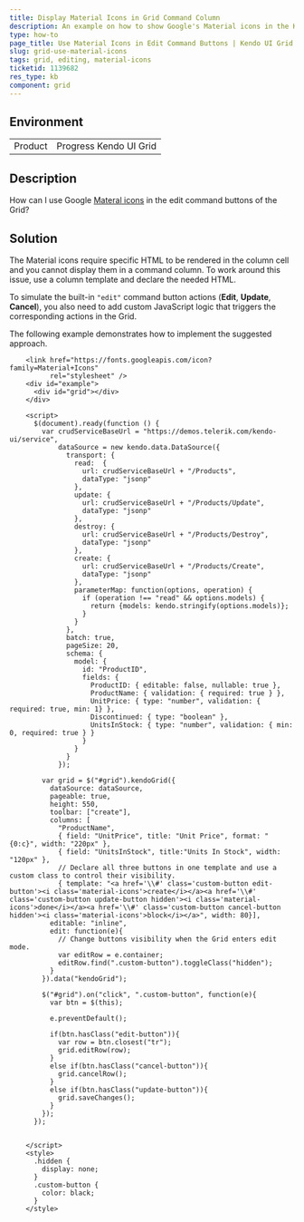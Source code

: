 ```yaml
---
title: Display Material Icons in Grid Command Column
description: An example on how to show Google's Material icons in the Kendo UI Grid edit command buttons.
type: how-to
page_title: Use Material Icons in Edit Command Buttons | Kendo UI Grid for jQuery
slug: grid-use-material-icons
tags: grid, editing, material-icons
ticketid: 1139682
res_type: kb
component: grid
---
```


## Environment

<table>
 <tr>
  <td>Product</td>
  <td>Progress Kendo UI Grid</td>
 </tr>
</table>


## Description

How can I use Google [Materal icons](https://material.io/icons/) in the edit command buttons of the Grid?

## Solution

The Material icons require specific HTML to be rendered in the column cell and you cannot display them in a command column. To work around this issue, use a column template and declare the needed HTML.

To simulate the built-in `"edit"` command button actions (**Edit**, **Update**, **Cancel**), you also need to add custom JavaScript logic that triggers the corresponding actions in the Grid.

The following example demonstrates how to implement the suggested approach.

```dojo
    <link href="https://fonts.googleapis.com/icon?family=Material+Icons"
          rel="stylesheet" />
    <div id="example">
      <div id="grid"></div>
    </div>

    <script>
      $(document).ready(function () {
        var crudServiceBaseUrl = "https://demos.telerik.com/kendo-ui/service",
            dataSource = new kendo.data.DataSource({
              transport: {
                read:  {
                  url: crudServiceBaseUrl + "/Products",
                  dataType: "jsonp"
                },
                update: {
                  url: crudServiceBaseUrl + "/Products/Update",
                  dataType: "jsonp"
                },
                destroy: {
                  url: crudServiceBaseUrl + "/Products/Destroy",
                  dataType: "jsonp"
                },
                create: {
                  url: crudServiceBaseUrl + "/Products/Create",
                  dataType: "jsonp"
                },
                parameterMap: function(options, operation) {
                  if (operation !== "read" && options.models) {
                    return {models: kendo.stringify(options.models)};
                  }
                }
              },
              batch: true,
              pageSize: 20,
              schema: {
                model: {
                  id: "ProductID",
                  fields: {
                    ProductID: { editable: false, nullable: true },
                    ProductName: { validation: { required: true } },
                    UnitPrice: { type: "number", validation: { required: true, min: 1} },
                    Discontinued: { type: "boolean" },
                    UnitsInStock: { type: "number", validation: { min: 0, required: true } }
                  }
                }
              }
            });

        var grid = $("#grid").kendoGrid({
          dataSource: dataSource,
          pageable: true,
          height: 550,
          toolbar: ["create"],
          columns: [
            "ProductName",
            { field: "UnitPrice", title: "Unit Price", format: "{0:c}", width: "220px" },
            { field: "UnitsInStock", title:"Units In Stock", width: "120px" },
            // Declare all three buttons in one template and use a custom class to control their visibility.
            { template: "<a href='\\#' class='custom-button edit-button'><i class='material-icons'>create</i></a><a href='\\#' class='custom-button update-button hidden'><i class='material-icons'>done</i></a><a href='\\#' class='custom-button cancel-button hidden'><i class='material-icons'>block</i></a>", width: 80}],
          editable: "inline",
          edit: function(e){
            // Change buttons visibility when the Grid enters edit mode.
            var editRow = e.container;
            editRow.find(".custom-button").toggleClass("hidden");
          }
        }).data("kendoGrid");

        $("#grid").on("click", ".custom-button", function(e){
          var btn = $(this);

          e.preventDefault();

          if(btn.hasClass("edit-button")){
            var row = btn.closest("tr");
            grid.editRow(row);
          }
          else if(btn.hasClass("cancel-button")){
            grid.cancelRow();
          }
          else if(btn.hasClass("update-button")){
            grid.saveChanges();
          }
        });
      });


    </script>
    <style>
      .hidden {
        display: none;
      }
      .custom-button {
        color: black;
      }
    </style>
```
